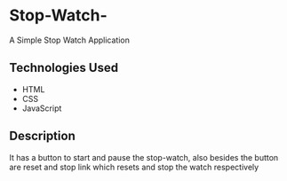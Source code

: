 # Stop-Watch-
A Simple Stop Watch Application 
## Technologies Used
- HTML
- CSS
- JavaScript 
## Description
It has a button to start and pause the stop-watch, also besides the button are reset and stop link which resets and stop the watch respectively 
